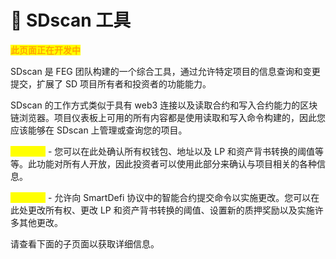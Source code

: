 # 📖 SDscan 工具

<mark style="color:orange;">**此页面正在开发中**</mark>

SDscan 是 FEG 团队构建的一个综合工具，通过允许特定项目的信息查询和变更提交，扩展了 SD 项目所有者和投资者的功能能力。

SDscan 的工作方式类似于具有 web3 连接以及读取合约和写入合约能力的区块链浏览器。项目仪表板上可用的所有内容都是使用读取和写入命令构建的，因此您应该能够在 SDscan 上管理或查询您的项目。

<mark style="color:yellow;">读取功能</mark> - 您可以在此处确认所有权钱包、地址以及 LP 和资产背书转换的阈值等等。此功能对所有人开放，因此投资者可以使用此部分来确认与项目相关的各种信息。

<mark style="color:yellow;">写入功能</mark> - 允许向 SmartDefi 协议中的智能合约提交命令以实施更改。您可以在此处更改所有权、更改 LP 和资产背书转换的阈值、设置新的质押奖励以及实施许多其他更改。



请查看下面的子页面以获取详细信息。

